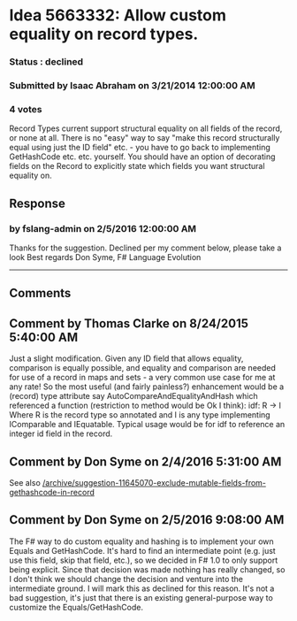 # Idea 5663332: Allow custom equality on record types. #

### Status : declined

### Submitted by Isaac Abraham on 3/21/2014 12:00:00 AM

### 4 votes

Record Types current support structural equality on all fields of the record, or none at all. There is no "easy" way to say "make this record structurally equal using just the ID field" etc. - you have to go back to implementing GetHashCode etc. etc. yourself.
You should have an option of decorating fields on the Record to explicitly state which fields you want structural equality on.



## Response 
### by fslang-admin on 2/5/2016 12:00:00 AM

Thanks for the suggestion. Declined per my comment below, please take a look
Best regards
Don Syme, F# Language Evolution

------------------------
## Comments


## Comment by Thomas Clarke on 8/24/2015 5:40:00 AM
Just a slight modification. Given any ID field that allows equality, comparison is equally possible, and equality and comparison are needed for use of a record in maps and sets - a very common use case for me at any rate!
So the most useful (and fairly painless?) enhancement would be a (record) type attribute say AutoCompareAndEqualityAndHash which referenced a function (restriction to method would be Ok I think):
idf: R -> I
Where R is the record type so annotated and I is any type implementing IComparable and IEquatable.
Typical usage would be for idf to reference an integer id field in the record.


## Comment by Don Syme on 2/4/2016 5:31:00 AM
See also [/archive/suggestion-11645070-exclude-mutable-fields-from-gethashcode-in-record](/archive/suggestion-11645070-exclude-mutable-fields-from-gethashcode-in-record.md)


## Comment by Don Syme on 2/5/2016 9:08:00 AM
The F# way to do custom equality and hashing is to implement your own Equals and GetHashCode.
It's hard to find an intermediate point (e.g. just use this field, skip that field, etc.), so we decided in F# 1.0 to only support being explicit. Since that decision was made nothing has really changed, so I don't think we should change the decision and venture into the intermediate ground.
I will mark this as declined for this reason. It's not a bad suggestion, it's just that there is an existing general-purpose way to customize the Equals/GetHashCode.


